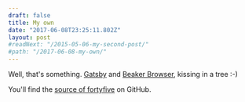```yaml
---
draft: false
title: My own
date: "2017-06-08T23:25:11.802Z"
layout: post
#readNext: "/2015-05-06-my-second-post/"
#path: "/2017-06-08-my-own/"
---
```


Well, that's something. [Gatsby](https://github.com/gatsbyjs/gatsby)
and [Beaker Browser](https://github.com/beakerbrowser/beaker),
kissing in a tree :-)

You'll find the [source of fortyfive](https://github.com/millette/fortyfive)
on GitHub.
